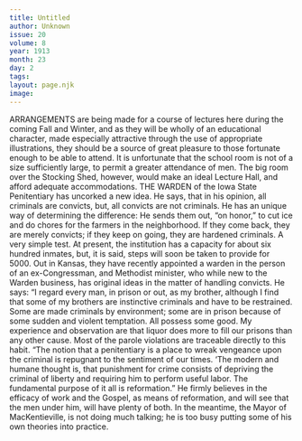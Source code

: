 ```yaml
---
title: Untitled
author: Unknown
issue: 20
volume: 8
year: 1913
month: 23
day: 2
tags:
layout: page.njk
image:
---
```

ARRANGEMENTS are being made for a course of lectures here during the coming Fall and Winter, and as they will be wholly of an educational character, made especially attractive through the use of appropriate illustrations, they should be a source of great pleasure to those fortunate enough to be able to attend. It is unfortunate that the school room is not of a size sufficiently large, to permit a greater attendance of men. The big room over the Stocking Shed, however, would make an ideal Lecture Hall, and afford adequate accommodations.       THE WARDEN of the Iowa State Penitentiary has uncorked a new idea. He says, that in his opinion, all criminals are convicts, but, all convicts are not criminals. He has an unique way of determining the difference: He sends them out, “on honor,” to cut ice and do chores for the farmers in the neighborhood. If they come back, they are merely convicts; if they keep on going, they are hardened criminals. A very simple test.      At present, the institution has a capacity for about six hundred inmates, but, it is said, steps will soon be taken to provide for 5000.       Out in Kansas, they have recently appointed a warden in the person of an ex-Congressman, and Methodist minister, who while new to the Warden business, has original ideas in the matter of handling convicts. He says:    “I regard every man, in prison or out, as my brother, although I find that some of my brothers are instinctive criminals and have to be restrained. Some are made criminals by environment; some are in prison because of some sudden and violent temptation. All possess some good. My experience and observation are that liquor does more to fill our prisons than any other cause. Most of the parole violations are traceable directly to this habit. “The notion that a penitentiary is a place to wreak vengeance upon the criminal is repugnant to the sentiment of our times. ‘The modern and humane thought is, that punishment for crime consists of depriving the criminal of liberty and requiring him to perform useful labor. The fundamental purpose of it all is reformation.”    He firmly believes in the efficacy of work and the Gospel, as means of reformation, and will see that the men under him, will have plenty of both.    In the meantime, the Mayor of MacKentieville, is not doing much talking; he is too busy putting some of his own theories into practice. 


